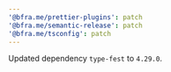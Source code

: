 ```yaml
---
'@bfra.me/prettier-plugins': patch
'@bfra.me/semantic-release': patch
'@bfra.me/tsconfig': patch
---
```


Updated dependency `type-fest` to `4.29.0`.
